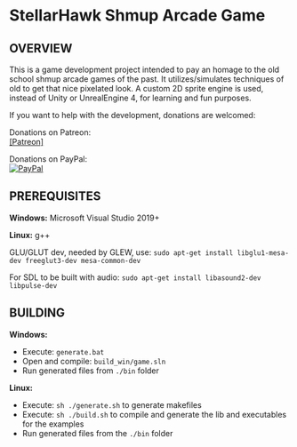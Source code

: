 # StellarHawk Shmup Arcade Game

## OVERVIEW
This is a game development project intended to pay an homage to the old school shmup arcade games of the past.
It utilizes/simulates techniques of old to get that nice pixelated look.
A custom 2D sprite engine is used, instead of Unity or UnrealEngine 4, for learning and fun purposes.


If you want to help with the development, donations are welcomed:

Donations on Patreon:
<br>[[Patreon]](http://www.patreon.com/7thfactor)

Donations on PayPal:
<br>[![PayPal](https://www.paypalobjects.com/en_US/i/btn/btn_donate_LG.gif)](https://www.paypal.com/cgi-bin/webscr?cmd=_s-xclick&hosted_button_id=D2J3J2A766KXY)

## PREREQUISITES
**Windows:**
	Microsoft Visual Studio 2019+

**Linux:**
g++

GLU/GLUT dev, needed by GLEW, use:
		```sudo apt-get install libglu1-mesa-dev freeglut3-dev mesa-common-dev```

For SDL to be built with audio:
		```sudo apt-get install libasound2-dev libpulse-dev```
	
## BUILDING
**Windows:**
- Execute: ```generate.bat```
- Open and compile: ```build_win/game.sln```
- Run generated files from ```./bin``` folder

**Linux:**
- Execute: ```sh ./generate.sh``` to generate makefiles
- Execute: ```sh ./build.sh``` to compile and generate the lib and executables for the examples
- Run generated files from the ```./bin``` folder
